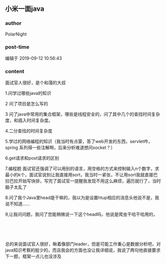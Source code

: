 ## 小米一面java
### author 
PolarNight
### post-time 

编辑于  2019-09-12 10:56:43
### content 
<div class="post-topic-des nc-post-content">
 <p>
  面试官人很好，是个和蔼的大叔
 </p>
 <p>
  1.问学过哪些java的知识
 </p>
 <p>
  2 问了项目是怎么写的
 </p>
 <p>
  3 问了java中常用的集合框架，哪些是线程安全的，问了其中几个的查找时间复杂度，和插入时间复杂度。
 </p>
 <p>
  4.二分查找的时间复杂度
 </p>
 <p>
  5.学过的网络编程的知识（我当时有点蒙，答了web开发的东西，servlet咋，spring 系列得一些注解啊，后来分析难道想问socket？）
 </p>
 <p>
  6.get请求和post请求的区别
 </p>
 <p>
  7.编程题 面试官还强调了可以用别的语言，用空格的方式来控制输入n个数字，求最小的k个，面试官说别让我直接用sort，我当时一紧张，不让用sort我就直接巴拉巴拉开始写快排，写完了面试官一提醒我发现不用这么麻烦，遍历就行了，当时脑子太乱了
 </p>
 <p>
  8.问了我个Java里head是干嘛的，我以为是设置htup相应的消息头他说不是，我说不知道……
 </p>
 <p>
  9,让我问问题，我问了您能稍微说一下这个head吗，他说是爬虫干哈干哈用的，
 </p>
 <p>
  <br/>
 </p>
 <p>
  <br/>
 </p>
 <p>
  总的来说面试官人很好，瞅着像部门leader，但是可能工作重心是数据分析吧，对java知识考察的挺少的，而且我会的方面也没让我详细说，我说了两句他直接要求下一题，框架一点儿也没涉及
 </p>
</div>
